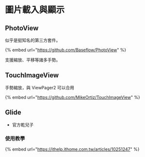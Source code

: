 # 圖片載入與顯示

## PhotoView

似乎是挺知名的第三方套件。

{% embed url="https://github.com/Baseflow/PhotoView" %}

支援縮放、平移等諸多手勢。



## TouchImageView

手勢縮放，與 ViewPager2 可以合用

{% embed url="https://github.com/MikeOrtiz/TouchImageView" %}

## Glide

* 官方乾兒子



### 使用教學

{% embed url="https://ithelp.ithome.com.tw/articles/10251247" %}

